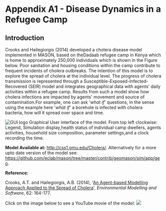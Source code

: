 # Appendix A1 - Disease Dynamics in a Refugee Camp




## Introduction

Crooks and Hailegiorgis (2014) developed a cholera disease model implemented in MASON, based on theDadaab refugee camp in Kenya which is home to approximately 250,000 individuals which is shown in the Figure below. Poor sanitation and housing conditions within the camp contribute to frequent incidents of cholera outbreaks. The intention of this model is to explore the spread of cholera at the individual level. The progress of cholera transmission is represented through a Susceptible-Exposed-Infected-Recovered (SEIR) model and integrates geographical data with agents' daily activities within a refugee camp. Results from such a model show how cholera infections are impacted by agents' movement and source of contamination.For example, one can ask '*what if*' questions, in the sense using the example here '*what if*' a borehole is infected with cholera bacteria, how will it spread over space and time.

![GUI logo](https://github.com/abmgis/abmgis/blob/master/AppendixA/Cholera/FigureA1.png)
Graphical User interface of the model. From top left clockwise: Legend, Simulation display,health status of individual camp dwellers, agents activities, household size composition, parameter settings,and a clock recording the time.
**Model Available at:** <http://css1.gmu.edu/Cholera/>. Alternatively for a more upto date version of the model see: <https://github.com/eclab/mason/tree/master/contrib/geomason/sim/app/geo>. **Reference:**
Crooks, A.T. and Hailegiorgis, A.B. (2014), '[An Agent-based Modelling Approach Applied tothe Spread of Cholera](https://www.sciencedirect.com/science/article/pii/S1364815214002515)', *Environmental Modelling and Software*, 62: 164-177.

Click on the image below to see a YouTube movie of the model:
[![](http://img.youtube.com/vi/3GCminsqQgM/0.jpg)](http://www.youtube.com/watch?v=3GCminsqQgM "Cholera")